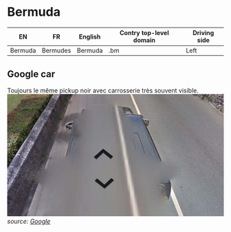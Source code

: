 # Bermuda

EN | FR | English | Contry top-level domain | Driving side
--- | --- | --- | --- | ---
Bermuda | Bermudes | Bermuda | .bm | Left

## Google car

Toujours le même pickup noir avec carrosserie très souvent visible.  
<img src="src/bm001.jpg" width="640">
*source: [Google](https://earth.google.com/web)*
